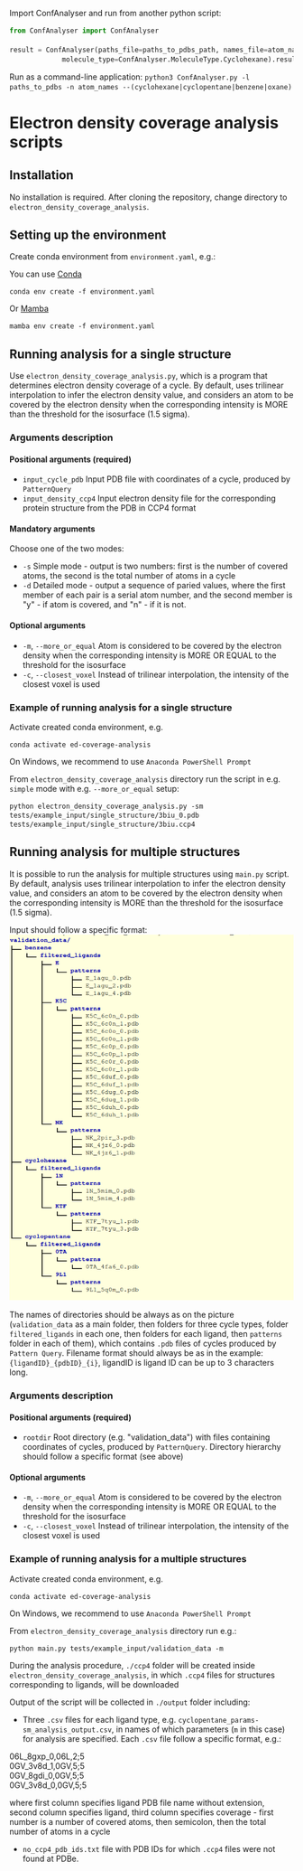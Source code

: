 
Import ConfAnalyser and run from another python script:
```python
from ConfAnalyser import ConfAnalyser

result = ConfAnalyser(paths_file=paths_to_pdbs_path, names_file=atom_names_path,
             molecule_type=ConfAnalyser.MoleculeType.Cyclohexane).result()
```

Run as a command-line application:
`python3 ConfAnalyser.py -l paths_to_pdbs -n atom_names --(cyclohexane|cyclopentane|benzene|oxane)`

# Electron density coverage analysis scripts

## Installation

No installation is required.
After cloning the repository, change directory to `electron_density_coverage_analysis`.


## Setting up the environment

Create conda environment from `environment.yaml`, e.g.:

You can use [Conda](https://conda.io/projects/conda/en/latest/user-guide/install/index.html)

```
conda env create -f environment.yaml
```

Or [Mamba](https://mamba.readthedocs.io/en/latest/installation.html)

```
mamba env create -f environment.yaml
```

## Running analysis for a single structure
Use `electron_density_coverage_analysis.py`, which is a program that determines electron density coverage of a cycle. By default, uses trilinear interpolation to infer the electron density value, and considers an atom to be covered by the electron density when the corresponding intensity is MORE than the threshold for the isosurface (1.5 sigma).

### Arguments description

#### Positional arguments (required)
  - `input_cycle_pdb`      Input PDB file with coordinates of a cycle, produced by `PatternQuery`
  - `input_density_ccp4`   Input electron density file for the corresponding protein structure from the PDB in CCP4 format      

#### Mandatory arguments
Choose one of the two modes:
  - `-s`                   Simple mode - output is two numbers: first is the number of covered atoms, the second is the total number of atoms in a cycle
  - `-d`                   Detailed mode - output a sequence of paried values, where the first member of each pair is a serial atom number, and the second member is "y" - if atom is covered, and "n" - if it is not.

#### Optional arguments
  - `-m`, `--more_or_equal`  Atom is considered to be covered by the electron density when the corresponding intensity is MORE OR EQUAL to the threshold for the isosurface       
  - `-c`, `--closest_voxel`  Instead of trilinear interpolation, the intensity of the closest voxel is used


### Example of running analysis for a single structure

Activate created conda environment, e.g.

```
conda activate ed-coverage-analysis
```
On Windows, we recommend to use `Anaconda PowerShell Prompt`

From `electron_density_coverage_analysis` directory run the script in e.g. `simple` mode with e.g. `--more_or_equal` setup:
```
python electron_density_coverage_analysis.py -sm tests/example_input/single_structure/3biu_0.pdb tests/example_input/single_structure/3biu.ccp4
```



## Running analysis for multiple structures
It is possible to run the analysis for multiple structures using `main.py` script.
By default, analysis uses trilinear interpolation to infer the electron density value, and considers an atom to be covered by the electron density when the corresponding intensity is MORE than the threshold for the isosurface (1.5 sigma).

Input should follow a specific format:
![Alt text](electron_density_coverage_analysis/image.png) 

The names of directories should be always as on the picture (`validation_data` as a main folder, then folders for three cycle types, folder `filtered_ligands` in each one, then folders for each ligand, then `patterns` folder in each of them), which contains `.pdb` files of cycles produced by `Pattern Query`. Filename format should always be as in the example: `{ligandID}_{pdbID}_{i}`, ligandID is ligand ID can be up to 3 characters long.

### Arguments description

#### Positional arguments (required)
  - `rootdir`      Root directory (e.g. "validation_data") with files containing coordinates of cycles, produced by `PatternQuery`. Directory hierarchy should follow a specific format (see above)

#### Optional arguments
  - `-m`, `--more_or_equal`  Atom is considered to be covered by the electron density when the corresponding intensity is MORE OR EQUAL to the threshold for the isosurface       
  - `-c`, `--closest_voxel`  Instead of trilinear interpolation, the intensity of the closest voxel is used



### Example of running analysis for a multiple structures

Activate created conda environment, e.g.

```
conda activate ed-coverage-analysis
```

On Windows, we recommend to use `Anaconda PowerShell Prompt`

From `electron_density_coverage_analysis` directory run e.g.:

```
python main.py tests/example_input/validation_data -m
```

During the analysis procedure, `./ccp4` folder will be created inside `electron_density_coverage_analysis`, in which `.ccp4` files for structures corresponding to ligands, will be downloaded

Output of the script will be collected in `./output` folder including:
 - Three `.csv` files for each ligand type, e.g. `cyclopentane_params-sm_analysis_output.csv`, in names of which parameters (`m` in this case) for analysis are specified.
 Each `.csv` file follow a specific format, e.g.:

  06L_8gxp_0,06L,2;5\
  0GV_3v8d_1,0GV,5;5\
  0GV_8gdi_0,0GV,5;5\
  0GV_3v8d_0,0GV,5;5

  where first column specifies ligand PDB file name without extension, second column specifies ligand, third column specifies coverage - first number is a number of covered atoms, then semicolon, then the total number of atoms in a cycle

 - `no_ccp4_pdb_ids.txt` file with PDB IDs for which `.ccp4` files were not found at PDBe.





